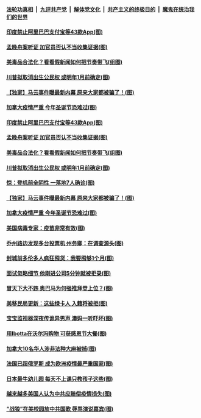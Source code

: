 ####  [法轮功真相](../../../../basic/blob/master/README.md?t=11250902) &nbsp;|&nbsp; [九评共产党](../../../../9ping.md/blob/master/README.md?t=11250902) &nbsp;|&nbsp; [解体党文化](../../../../jtdwh.md/blob/master/README.md?t=11250902)  &nbsp;|&nbsp; [共产主义的终极目的](../../../../gczydzjmd.md/blob/master/README.md?t=11250902) &nbsp;|&nbsp; [魔鬼在统治我们的世界](../../../../mgztzwmdsj.md/blob/master/README.md?t=11250902) 

#### [印度禁止阿里巴巴支付宝等43款App(图)](../pages/p3/953682.md?t=11250902) 

#### [孟晚舟案听证 加官员否认不当收集证据(图)](../pages/p3/953679.md?t=11250902) 

#### [美毒品合法化？看看假新闻如何把节奏带飞(组图)](../pages/p3/953656.md?t=11250902) 

#### [川普拟取消出生公民权 或明年1月前确定(图)](../pages/p3/953645.md?t=11250902) 

#### [【独家】马云事件曝最新内幕 原来大家都被骗了！(图)](../pages/p3/953558.md?t=11250902) 

#### [加拿大疫情严重 今年圣诞节恐难过(图)](../pages/p3/953563.md?t=11250902) 

#### [印度禁止阿里巴巴支付宝等43款App(图)](../pages/p3/953682.md?t=11250902) 

#### [孟晚舟案听证 加官员否认不当收集证据(图)](../pages/p3/953679.md?t=11250902) 

#### [美毒品合法化？看看假新闻如何把节奏带飞(组图)](../pages/p3/953656.md?t=11250902) 

#### [川普拟取消出生公民权 或明年1月前确定(图)](../pages/p3/953645.md?t=11250902) 

#### [惊：登机前全阴性 一落地7人确诊(图)](../pages/p3/953639.md?t=11250902) 

#### [【独家】马云事件曝最新内幕 原来大家都被骗了！(图)](../pages/p3/953558.md?t=11250902) 

#### [加拿大疫情严重 今年圣诞节恐难过(图)](../pages/p3/953563.md?t=11250902) 

#### [美国病毒专家：疫苗非常有效(图)](../pages/p3/953552.md?t=11250902) 

#### [乔州路边发现多台投票机 州务卿：在调查源头(图)](../pages/p3/953548.md?t=11250902) 

#### [封城前多伦多人疯狂囤货：我要囤够1个月(图)](../pages/p3/953536.md?t=11250902) 

#### [面试忽略细节 他刚进公司5分钟就被拒录(图)](../pages/p3/953507.md?t=11250902) 

#### [冒天下大不韪 奥巴马为何强推拜登上位？(图)](../pages/p3/953505.md?t=11250902) 

#### [美移民局更新：这些绿卡人 入籍将被拒(图)](../pages/p3/953434.md?t=11250902) 

#### [宝宝监视器深夜传诡异男声 澳妈一听吓坏(图)](../pages/p3/953418.md?t=11250902) 

#### [用Ibotta在沃尔玛购物 可获感恩节大餐(图)](../pages/p3/953411.md?t=11250902) 

#### [加拿大10名华人涉非法种大麻被捕(图)](../pages/p3/953401.md?t=11250902) 

#### [法国已超俄罗斯 成为欧洲疫情最严重国家(图)](../pages/p3/953394.md?t=11250902) 

#### [日本最牛幼儿园 每天不上课只教孩子这些(图)](../pages/p3/952890.md?t=11250902) 

#### [越来越多美国人认为中共应赔偿疫情损失(图)](../pages/p3/953366.md?t=11250902) 

#### [“战狼”在美校园放中共国歌 辱骂演说嘉宾(图)](../pages/p3/953279.md?t=11250902) 

